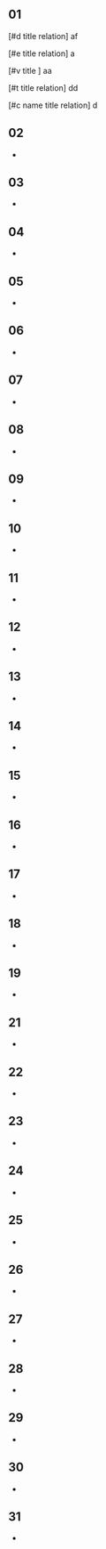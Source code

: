 ## 01

[#d title relation] af
 
[#e title relation] a

[#v title ] aa

[#t title relation] dd

[#c name title relation] d

  

## 02

-

  

## 03

-

  

## 04

-

  

## 05

-

  

## 06

-

  

## 07

-

  

## 08

-

  

## 09

-

  

## 10

-

  

## 11

-

  

## 12

-

  

## 13

-

  

## 14

-

  

## 15

-

  

## 16

-

  

## 17

-

  

## 18

-

  

## 19

-

  

## 21

-

  

## 22

-

  

## 23

-

  

## 24

-

  

## 25

-

  

## 26

-

  

## 27

-

  

## 28

-

  

## 29

-

  
  

## 30

-

  

## 31

-